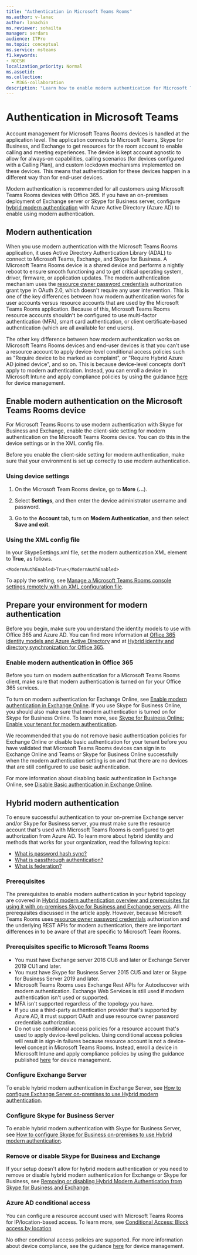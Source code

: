 ```yaml
---
title: "Authentication in Microsoft Teams Rooms"
ms.author: v-lanac
author: lanachin
ms.reviewer: sohailta
manager: serdars
audience: ITPro
ms.topic: conceptual
ms.service: msteams
f1.keywords:
- NOCSH
localization_priority: Normal
ms.assetid:
ms.collection: 
  - M365-collaboration
description: "Learn how to enable modern authentication for Microsoft Teams Rooms"
---
```


# Authentication in Microsoft Teams

Account management for Microsoft Teams Rooms devices is handled at the application level. The application connects to Microsoft Teams, Skype for Business, and Exchange to get resources for the room account to enable calling and meeting experiences. The device is kept account agnostic to allow for always-on capabilities, calling scenarios (for devices configured with a Calling Plan), and custom lockdown mechanisms implemented on these devices. This means that authentication for these devices happen in a different way than for end-user devices.  

Modern authentication is recommended for all customers using Microsoft Teams Rooms devices with Office 365. If you have an on-premises deployment of Exchange server or Skype for Business server, configure [hybrid modern authentication](https://docs.microsoft.com/office365/enterprise/hybrid-modern-auth-overview) with Azure Active Directory (Azure AD) to enable using modern authentication.

## Modern authentication

When you use modern authentication with the Microsoft Teams Rooms application, it uses Active Directory Authentication Library (ADAL) to connect to Microsoft Teams, Exchange, and Skype for Business. A Microsoft Teams Rooms device is a shared device and performs a nightly reboot to ensure smooth functioning and to get critical operating system, driver, firmware, or application updates. The modern authentication mechanism uses the [resource owner password credentials](https://tools.ietf.org/html/rfc6749#section-1.3.3) authorization grant type in OAuth 2.0, which doesn't require any user intervention. This is one of the key differences between how modern authentication works for user accounts versus resource accounts that are used by the Microsoft Teams Rooms application. Because of this, Microsoft Teams Rooms resource accounts shouldn't be configured to use multi-factor authentication (MFA), smart card authentication, or client certificate-based authentication (which are all available for end users).

The other key difference between how modern authentication works on Microsoft Teams Rooms devices and end-user devices is that you can't use a resource account to apply device-level conditional access policies such as "Require device to be marked as complaint", or "Require Hybrid Azure AD joined device", and so on. This is because device-level concepts don't apply to modern authentication. Instead, you can enroll a device in Microsoft Intune and apply compliance policies by using the guidance [here](https://techcommunity.microsoft.com/t5/intune-customer-success/bg-p/IntuneCustomerSuccess) for device management.

## Enable modern authentication on the Microsoft Teams Rooms device

For Microsoft Teams Rooms to use modern authentication with Skype for Business and Exchange, enable the client-side setting for modern authentication on the Microsoft Teams Rooms device. You can do this in the device settings or in the XML config file.

Before you enable the client-side setting for modern authentication, make sure that your environment is set up correctly to use modern authentication.

### Using device settings

1. On the Microsoft Team Rooms device, go to **More** (**...**).
    
2. Select **Settings**, and then enter the device administrator username and password.
3. Go to the **Account** tab, turn on **Modern Authentication**, and then select **Save and exit**.

### Using the XML config file

In your SkypeSettings.xml file, set the modern authentication XML element to **True**, as follows.

```
<ModernAuthEnabled>True</ModernAuthEnabled>
```

To apply the setting, see [Manage a Microsoft Teams Rooms console settings remotely with an XML configuration file](xml-config-file.md).

## Prepare your environment for modern authentication

Before you begin, make sure you understand the identity models to use with Office 365 and Azure AD. You can find more information at [Office 365 identity models and Azure Active Directory](https://docs.microsoft.com/Office365/Enterprise/about-office-365-identity) and at [Hybrid identity and directory synchronization for Office 365](https://docs.microsoft.com/Office365/Enterprise/plan-for-directory-synchronization).

### Enable modern authentication in Office 365

Before you turn on modern authentication for a Microsoft Teams Rooms client, make sure that modern authentication is turned on for your Office 365 services.

To turn on modern authentication for Exchange Online, see [Enable modern authentication in Exchange Online](https://docs.microsoft.com/exchange/clients-and-mobile-in-exchange-online/enable-or-disable-modern-authentication-in-exchange-online). If you use Skype for Business Online, you should also make sure that modern authentication is turned on for Skype for Business Online. To learn more, see [Skype for Business Online: Enable your tenant for modern authentication](https://aka.ms/SkypeModernAuth).

We recommended that you do not remove basic authentication policies for Exchange Online or disable basic authentication for your tenant before you have validated that Microsoft Teams Rooms devices can sign in to Exchange Online and Teams or Skype for Business Online successfully when the modern authentication setting is on and that there are no devices that are still configured to use basic authentication.

For more information about disabling basic authentication in Exchange Online, see [Disable Basic authentication in Exchange Online](https://docs.microsoft.com/exchange/clients-and-mobile-in-exchange-online/disable-basic-authentication-in-exchange-online).

## Hybrid modern authentication

To ensure successful authentication to your on-premise Exchange server and/or Skype for Business server, you must make sure the resource account that's used with Microsoft Teams Rooms is configured to get authorization from Azure AD. To learn more about hybrid identity and methods that works for your organization, read the following topics: 

- [What is password hash sync?](https://docs.microsoft.com/azure/active-directory/hybrid/whatis-phs)
- [What is passthrough authentication?](https://docs.microsoft.com/azure/active-directory/hybrid/how-to-connect-pta)
- [What is federation?](https://docs.microsoft.com/azure/active-directory/hybrid/whatis-fed)

### Prerequisites

The prerequisites to enable modern authentication in your hybrid topology are covered in [Hybrid modern authentication overview and prerequisites for using it with on-premises Skype for Business and Exchange servers](https://docs.microsoft.com/office365/enterprise/hybrid-modern-auth-overview). All the prerequisites discussed in the article apply.
However, because Microsoft Teams Rooms uses [resource owner password credentials](https://tools.ietf.org/html/rfc6749#section-1.3.3) authorization and the underlying REST APIs for modern authentication, there are important differences in to be aware of that are specific to Microsoft Team Rooms.

### Prerequisites specific to Microsoft Teams Rooms

- You must have Exchange server 2016 CU8 and later or Exchange Server 2019 CU1 and later.
- You must have Skype for Business Server 2015 CU5 and later or Skype for Business Server 2019 and later.
- Microsoft Teams Rooms uses Exchange Rest APIs for Autodiscover with modern authentication. Exchange Web Services is still used if modern authentication isn't used or supported.
- MFA isn't supported regardless of the topology you have.
- If you use a third-party authentication provider that's supported by Azure AD, it must support OAuth and use  resource owner password credentials authorization.
- Do not use conditional access policies for a resource account that's used to apply device-level policies. Using conditional access policies will result in sign-in failures because resource account is not a device-level concept in Microsoft Teams Rooms. Instead, enroll a device in Microsoft Intune and apply compliance policies by using the guidance published [here](https://techcommunity.microsoft.com/t5/intune-customer-success/bg-p/IntuneCustomerSuccess) for device management.

### Configure Exchange Server

To enable hybrid modern authentication in Exchange Server, see [How to configure Exchange Server on-premises to use Hybrid modern authentication](https://docs.microsoft.com/Office365/Enterprise/configure-exchange-server-for-hybrid-modern-authentication).

### Configure Skype for Business Server

To enable hybrid modern authentication with Skype for Business Server, see [How to configure Skype for Business on-premises to use Hybrid modern authentication](https://docs.microsoft.com/Office365/Enterprise/configure-exchange-server-for-hybrid-modern-authentication).

### Remove or disable Skype for Business and Exchange

If your setup doesn't allow for hybrid modern authentication or you need to remove or disable hybrid modern authentication for Exchange or Skype for Business, see [Removing or disabling Hybrid Modern Authentication from Skype for Business and Exchange](https://docs.microsoft.com/Office365/Enterprise/remove-or-disable-hybrid-modern-authentication-from-skype-for-business-and-excha).

### Azure AD conditional access

You can configure a resource account used with Microsoft Teams Rooms for IP/location-based access. To learn more, see [Conditional Access: Block access by location](https://docs.microsoft.com/azure/active-directory/conditional-access/howto-conditional-access-policy-location.)

No other conditional access policies are supported. For more information about device compliance, see the guidance  [here](https://techcommunity.microsoft.com/t5/intune-customer-success/bg-p/IntuneCustomerSuccess) for device management.  
